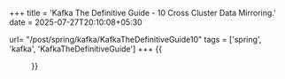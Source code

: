 +++
title = 'Kafka The Definitive Guide - 10 Cross Cluster Data Mirroring.'
date = 2025-07-27T20:10:08+05:30

url= "/post/spring/kafka/KafkaTheDefinitiveGuide10"
tags = ['spring', 'kafka', 'KafkaTheDefinitiveGuide']
+++
{{<figure src="/images/Spring/Kafka/KafkaTheDefinitiveGuide/10CrossClusterDataMirroring/AFailoverCommittedOffsetWithoutMatchingRecord.png" alt="UserRequest." caption="">}}

